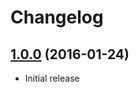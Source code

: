 # Changelog

## [1.0.0](https://github.com/xyNNN/BlacklistedEmailValidatorBundle/tree/1.0.0) (2016-01-24)

- Initial release

